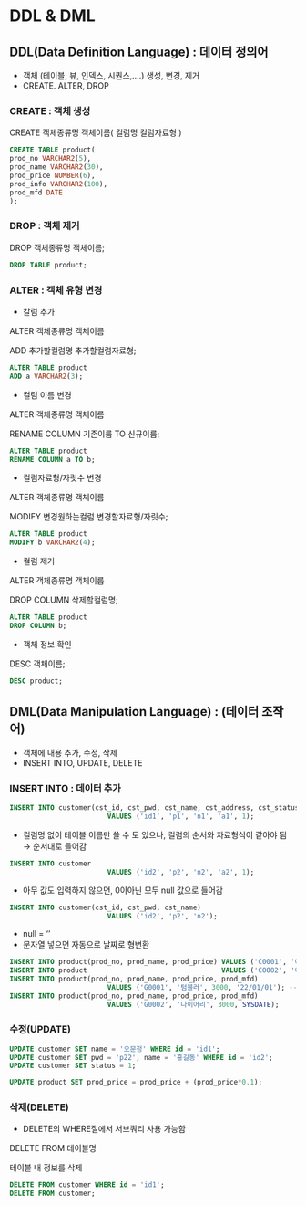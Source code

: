 # DDL & DML

## DDL(Data Definition Language) : 데이터 정의어

- 객체 (테이블, 뷰, 인덱스, 시퀀스,….) 생성, 변경, 제거
- CREATE. ALTER, DROP

### CREATE : 객체 생성

CREATE 객체종류명 객체이름(
컬럼명 컬럼자료형 
)

```sql
CREATE TABLE product(
prod_no VARCHAR2(5),
prod_name VARCHAR2(30),
prod_price NUMBER(6),
prod_info VARCHAR2(100),
prod_mfd DATE
);
```

### DROP : 객체 제거

DROP 객체종류명 객체이름;

```sql
DROP TABLE product;
```

### ALTER : 객체 유형 변경

- 칼럼 추가

ALTER 객체종류명 객체이름 

ADD 추가할컬럼명 추가할컬럼자료형; 

```sql
ALTER TABLE product
ADD a VARCHAR2(3);
```

- 컬럼 이름 변경

ALTER 객체종류명 객체이름

RENAME COLUMN 기존이름 TO 신규이름;

```sql
ALTER TABLE product
RENAME COLUMN a TO b;
```

- 컬럼자료형/자릿수 변경

ALTER 객체종류명 객체이름

MODIFY 변경원하는컬럼 변경할자료형/자릿수;

```sql
ALTER TABLE product
MODIFY b VARCHAR2(4);
```

- 컬럼 제거

ALTER 객체종류명 객체이름

DROP COLUMN 삭제할컬럼명;

```sql
ALTER TABLE product
DROP COLUMN b;
```

- 객체 정보 확인

DESC 객체이름;

```sql
DESC product;
```

## DML(Data Manipulation Language) : (데이터 조작어)

- 객체에 내용 추가, 수정, 삭제
- INSERT INTO, UPDATE, DELETE

### INSERT INTO : 데이터 추가

```sql
INSERT INTO customer(cst_id, cst_pwd, cst_name, cst_address, cst_status) 
						VALUES ('id1', 'p1', 'n1', 'a1', 1);
```

- 컬럼명 없이 테이블 이름만 쓸 수 도 있으나, 컬럼의 순서와 자료형식이 같아야 됨  
→ 순서대로 들어감

```sql
INSERT INTO customer 
						VALUES ('id2', 'p2', 'n2', 'a2', 1);
```

- 아무 값도 입력하지 않으면, 0이아닌 모두 null 값으로 들어감

```sql
INSERT INTO customer(cst_id, cst_pwd, cst_name) 
						VALUES ('id2', 'p2', 'n2');
```

- null = ‘’
- 문자열 넣으면 자동으로 날짜로 형변환

```sql
INSERT INTO product(prod_no, prod_name, prod_price) VALUES ('C0001', '아메리카노', 1000);
INSERT INTO product                                 VALUES ('C0002', '아이스아메리카노', 1000, null, '');
INSERT INTO product(prod_no, prod_name, prod_price, prod_mfd)
						VALUES ('G0001', '텀블러', 3000, '22/01/01'); --문자열 넣으면 자동으로 날짜로 형변환 됨
INSERT INTO product(prod_no, prod_name, prod_price, prod_mfd)
						VALUES ('G0002', '다이어리', 3000, SYSDATE);
```

### 수정(UPDATE)

```sql
UPDATE customer SET name = '오문정' WHERE id = 'id1';
UPDATE customer SET pwd = 'p22', name = '홍길동' WHERE id = 'id2';
UPDATE customer SET status = 1;

UPDATE product SET prod_price = prod_price + (prod_price*0.1);
```

### 삭제(DELETE)

- DELETE의 WHERE절에서 서브쿼리 사용 가능함

DELETE FROM 테이블명

테이블 내 정보를 삭제

```sql
DELETE FROM customer WHERE id = 'id1';
DELETE FROM customer;
```